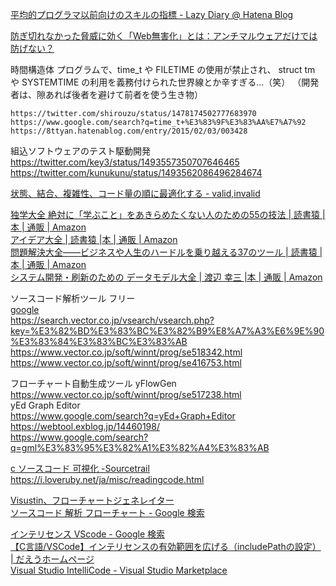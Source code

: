 
[平均的プログラマ以前向けのスキルの指標 - Lazy Diary @ Hatena Blog](https://satob.hatenablog.com/entry/2018/10/26/012245#fn-eb59eb33)

[防ぎ切れなかった脅威に効く「Web無害化」とは：アンチマルウェアだけでは防げない？](https://members.techtarget.itmedia.co.jp/tt/members/2203/01/news01.html)


時間構造体
	プログラムで、time_t や FILETIME の使用が禁止され、
	struct tm や SYSTEMTIME の利用を義務付けられた世界線とか辛すぎる…（笑）
	（開発者は、隙あれば後者を避けて前者を使う生き物）
	
	https://twitter.com/shirouzu/status/1478174502777683970
	https://www.google.com/search?q=time_t+%E3%83%9F%E3%83%AA%E7%A7%92
	https://8ttyan.hatenablog.com/entry/2015/02/03/003428

組込ソフトウェアのテスト駆動開発  
	https://twitter.com/key3/status/1493557350707646465  
	https://twitter.com/kunukunu/status/1493562086496284674  

[状態、結合、複雑性、コード量の順に最適化する - valid,invalid](https://ohbarye.hatenablog.jp/entry/2022/01/31/state-coupling-complexity-code)


[独学大全 絶対に「学ぶこと」をあきらめたくない人のための55の技法 | 読書猿 |本 | 通販 | Amazon](https://www.amazon.co.jp/dp/4478108536)  
[アイデア大全 | 読書猿 |本 | 通販 | Amazon](https://www.amazon.co.jp/dp/4894517450)  
[問題解決大全――ビジネスや人生のハードルを乗り越える37のツール | 読書猿 |本 | 通販 | Amazon](https://www.amazon.co.jp/dp/4894517809)  
[システム開発・刷新のための データモデル大全 | 渡辺 幸三 |本 | 通販 | Amazon](https://www.amazon.co.jp/dp/4534057776)  


ソースコード解析ツール フリー  
[google](https://www.google.com/search?q=%E3%82%BD%E3%83%BC%E3%82%B9%E3%82%B3%E3%83%BC%E3%83%89%E8%A7%A3%E6%9E%90%E3%83%84%E3%83%BC%E3%83%AB+%E3%83%95%E3%83%AA%E3%83%BC)  
https://search.vector.co.jp/vsearch/vsearch.php?key=%E3%82%BD%E3%83%BC%E3%82%B9%E8%A7%A3%E6%9E%90%E3%83%84%E3%83%BC%E3%83%AB  
https://www.vector.co.jp/soft/winnt/prog/se518342.html  
https://www.vector.co.jp/soft/winnt/prog/se416753.html  



フローチャート自動生成ツール yFlowGen  
	https://www.vector.co.jp/soft/winnt/prog/se517238.html  
	yEd Graph Editor  
		https://www.google.com/search?q=yEd+Graph+Editor  
		https://webtool.exblog.jp/14460198/  
		https://www.google.com/search?q=gml%E3%83%95%E3%82%A1%E3%82%A4%E3%83%AB  

[c ソースコード 可視化 -Sourcetrail](https://www.google.com/search?q=c+%E3%82%BD%E3%83%BC%E3%82%B9%E3%82%B3%E3%83%BC%E3%83%89+%E5%8F%AF%E8%A6%96%E5%8C%96+-Sourcetrail
)  
https://i.loveruby.net/ja/misc/readingcode.html



[Visustin、フローチャートジェネレイター](https://www.aivosto.com/visustin-ja.html)  
[ソースコード 解析 フローチャート - Google 検索](https://www.google.com/search?q=%E3%82%BD%E3%83%BC%E3%82%B9%E3%82%B3%E3%83%BC%E3%83%89+%E8%A7%A3%E6%9E%90+%E3%83%95%E3%83%AD%E3%83%BC%E3%83%81%E3%83%A3%E3%83%BC%E3%83%88)  


[インテリセンス VScode - Google 検索](https://www.google.com/search?q=%E3%82%A4%E3%83%B3%E3%83%86%E3%83%AA%E3%82%BB%E3%83%B3%E3%82%B9+VScode)  
[【C言語/VSCode】インテリセンスの有効範囲を広げる（includePathの設定） | だえうホームページ](https://daeudaeu.com/c-intellisense/)  
[Visual Studio IntelliCode - Visual Studio Marketplace](https://marketplace.visualstudio.com/items?itemName=VisualStudioExptTeam.vscodeintellicode)  

